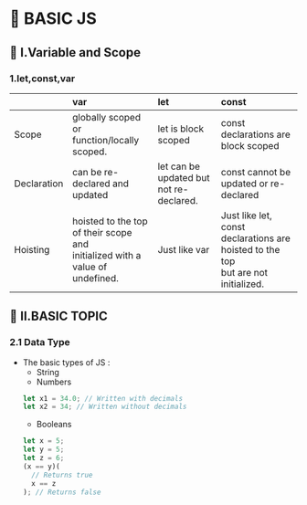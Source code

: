 # :green_apple: BASIC JS

## :high_brightness: I.Variable and Scope

### 1.let,const,var

|             | var                                                                              | let                                     | const                                                                                 |
| :---------- | :------------------------------------------------------------------------------- | :-------------------------------------- | :------------------------------------------------------------------------------------ |
| Scope       | globally scoped or<br> function/locally scoped.                                  | let is block scoped                     | const declarations are block scoped                                                   |
| Declaration | can be re-declared and updated                                                   | let can be updated but not re-declared. | const cannot be updated or re-declared                                                |
| Hoisting    | hoisted to the top of their scope and<br> initialized with a value of undefined. | Just like var                           | Just like let, const declarations are hoisted to the top<br> but are not initialized. |

## :red_circle: II.BASIC TOPIC

### 2.1 Data Type

- The basic types of JS :
  - String
  - Numbers
  ```javascript
  let x1 = 34.0; // Written with decimals
  let x2 = 34; // Written without decimals
  ```
  - Booleans
  ```javascript
  let x = 5;
  let y = 5;
  let z = 6;
  (x == y)(
    // Returns true
    x == z
  ); // Returns false
  ```
